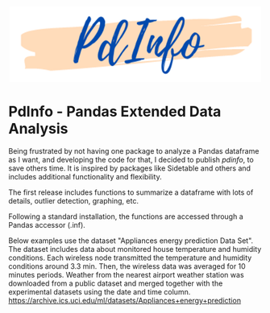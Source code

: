 <!-- ![](img/AnalyticsTitle2.jpg) -->

<p align="center">
  <img width="500" height="150" src="img/PdInfo_logo.png">
</p>

# PdInfo - Pandas Extended Data Analysis

Being frustrated by not having one package to analyze a Pandas dataframe as I want, and developing the code for that, I decided to publish *pdinfo*, to save others time. 
It is inspired by packages like Sidetable and others and includes additional functionality and flexibility.

The first release includes functions to summarize a dataframe with lots of details, outlier detection, graphing, etc.

Following a standard installation, the functions are accessed through a Pandas accessor (.inf).

Below examples use the dataset "Appliances energy prediction Data Set".
The dataset includes data about monitored house temperature and humidity conditions. Each wireless node transmitted the temperature and humidity conditions around 3.3 min. Then, the wireless data was averaged for 10 minutes periods. Weather from the nearest airport weather station was downloaded from a public dataset and merged together with the experimental datasets using the date and time column.
https://archive.ics.uci.edu/ml/datasets/Appliances+energy+prediction
